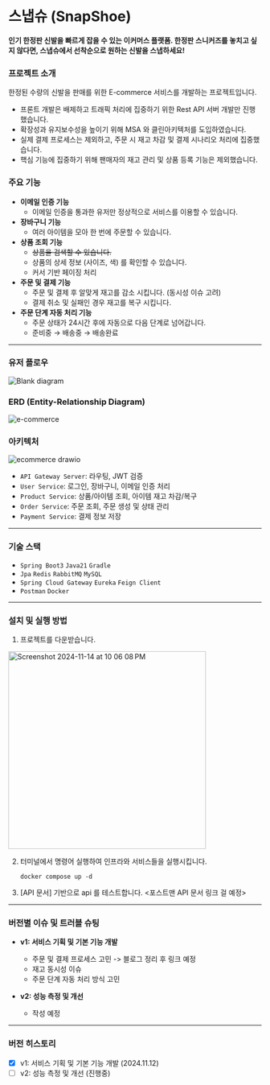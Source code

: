 # 스냅슈 (SnapShoe)

**인기 한정판 신발을 빠르게 잡을 수 있는 이커머스 플랫폼. 한정판 스니커즈를 놓치고 싶지 않다면, 스냅슈에서 선착순으로 원하는 신발을 스냅하세요!**

### 프로젝트 소개

<aside>

한정된 수량의 신발을 판매를 위한 E-commerce 서비스를 개발하는 프로젝트입니다.

- 프론트 개발은 배제하고 트래픽 처리에 집중하기 위한 Rest API 서버 개발만 진행했습니다.
- 확장성과 유지보수성을 높이기 위해 MSA 와 클린아키텍처를 도입하였습니다.
- 실제 결제 프로세스는 제외하고, 주문 시 재고 차감 및 결제 시나리오 처리에 집중했습니다.
- 핵심 기능에 집중하기 위해 팬매자의 재고 관리 및 상품 등록 기능은 제외했습니다.
</aside>

### 주요 기능

- **이메일 인증 기능**
    - 이메일 인증을 통과한 유저만 정상적으로 서비스를 이용할 수 있습니다.
- **장바구니 기능**
    - 여러 아이템을 모아 한 번에 주문할 수 있습니다.
- **상품 조회 기능**
    - ~~상품을 검색할 수 있습니다.~~
    - 상품의 상세 정보 (사이즈, 색) 를 확인할 수 있습니다.
    - 커서 기반 페이징 처리
- **주문 및 결제 기능**
    - 주문 및 결제 후 알맞게 재고를 감소 시킵니다. (동시성 이슈 고려)
    - 결제 취소 및 실패인 경우 재고를 복구 시킵니다.
- **주문 단계 자동 처리 기능**
    - 주문 상태가 24시간 후에 자동으로 다음 단계로 넘어갑니다.
    - 준비중 → 배송중 → 배송완료
---

### 유저 플로우
 ![Blank diagram](https://github.com/user-attachments/assets/22bb4a65-e98a-421f-929c-50301307aa4d)
 

### ERD (Entity-Relationship Diagram)
![e-commerce](https://github.com/user-attachments/assets/4c440bf9-d1b9-4cf9-a23d-6582151e770b)



### 아키텍처
![ecommerce drawio](https://github.com/user-attachments/assets/bb6e97ff-ecb3-4072-84ec-ba3dac7bfcdd)

- ```API Gateway Server```: 라우팅, JWT 검증
- ```User Service```: 로그인, 장바구니, 이메일 인증 처리
- ```Product Service```: 상품/아이템 조회, 아이템 재고 차감/복구
- ```Order Service```: 주문 조회, 주문 생성 및 상태 관리
- ```Payment Service```: 결제 정보 저장

---
### 기술 스택
- `Spring Boot3` `Java21` `Gradle`
- `Jpa` `Redis` `RabbitMQ` `MySQL`
- `Spring Cloud Gateway` `Eureka` `Feign Client`
- `Postman` `Docker` 

---

### 설치 및 실행 방법
1. 프로젝트를 다운받습니다.
<img width="393" alt="Screenshot 2024-11-14 at 10 06 08 PM" src="https://github.com/user-attachments/assets/da5abb13-0f02-4980-b076-6fbfe277d853">

  
2. 터미널에서 명령어 실행하여 인프라와 서비스들을 실행시킵니다.
   ```
   docker compose up -d
   ```
   
3. [API 문서] 기반으로 api 를 테스트합니다.
   <포스트맨 API 문서 링크 걸 예정>

---

### 버전별 이슈 및 트러블 슈팅
- **v1: 서비스 기획 및 기본 기능 개발**
    - 주문 및 결제 프로세스 고민 -> 블로그 정리 후 링크 예정
    - 재고 동시성 이슈
    - 주문 단계 자동 처리 방식 고민

- **v2: 성능 측정 및 개선**
    - 작성 예정
---

### 버전 히스토리

* [x] v1: 서비스 기획 및 기본 기능 개발 (2024.11.12)
* [ ] v2: 성능 측정 및 개선 (진행중)
